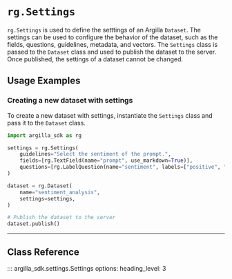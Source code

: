 # `rg.Settings`

`rg.Settings` is used to define the setttings of an Argilla `Dataset`. The settings can be used to configure the behavior of the dataset, such as the fields, questions, guidelines, metadata, and vectors. The `Settings` class is passed to the `Dataset` class and used to publish the dataset to the server. Once published, the settings of a dataset cannot be changed. 

## Usage Examples

### Creating a new dataset with settings

To create a new dataset with settings, instantiate the `Settings` class and pass it to the `Dataset` class. 

```python
import argilla_sdk as rg

settings = rg.Settings(
    guidelines="Select the sentiment of the prompt.",
    fields=[rg.TextField(name="prompt", use_markdown=True)],
    questions=[rg.LabelQuestion(name="sentiment", labels=["positive", "negative"])],
)

dataset = rg.Dataset(
    name="sentiment_analysis",
    settings=settings,
)

# Publish the dataset to the server
dataset.publish()
```

---

## Class Reference

::: argilla_sdk.settings.Settings
    options: 
        heading_level: 3